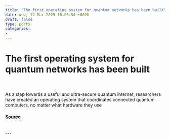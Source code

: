 ```yaml
---
title: "The first operating system for quantum networks has been built"
date: Wed, 12 Mar 2025 16:00:30 +0000
draft: false
type: posts
categories: 
- 
---
```

# The first operating system for quantum networks has been built

<br/>

<br/>
As a step towards a useful and ultra-secure quantum internet, researchers have created an operating system that coordinates connected quantum computers, no matter what hardware they use

#### [Source](https://www.newscientist.com/article/2471543-the-first-operating-system-for-quantum-networks-has-been-built/?utm_campaign=RSS%7CNSNS&utm_source=NSNS&utm_medium=RSS&utm_content=technology)

<br/>
---
